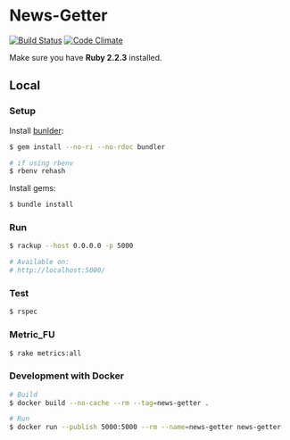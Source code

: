 # News-Getter
[![Build Status](https://travis-ci.org/IIC2113-2015-2-Grupo1/news-getter.svg)](https://travis-ci.org/IIC2113-2015-2-Grupo1/news-getter) [![Code Climate](https://codeclimate.com/github/IIC2113-2015-2-Grupo1/news-getter/badges/gpa.svg)](https://codeclimate.com/github/IIC2113-2015-2-Grupo1/news-getter)

Make sure you have **Ruby 2.2.3** installed.

## Local

### Setup

Install [bunlder](http://bundler.io/):
```sh
$ gem install --no-ri --no-rdoc bundler

# if using rbenv
$ rbenv rehash
```

Install gems:
```sh
$ bundle install
```

### Run
```sh
$ rackup --host 0.0.0.0 -p 5000

# Available on:
# http://localhost:5000/
```

### Test
```sh
$ rspec
```

### Metric_FU
```sh
$ rake metrics:all
```

### Development with Docker

```sh
# Build
$ docker build --no-cache --rm --tag=news-getter .

# Run
$ docker run --publish 5000:5000 --rm --name=news-getter news-getter
```
